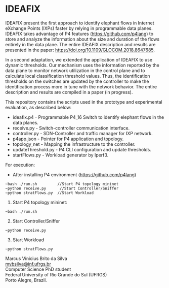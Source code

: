 # IDEAFIX

IDEAFIX present the first approach to identify elephant flows in Internet eXchange Points (IXPs) faster by relying in programmable data planes.
IDEAFIX takes advantage of P4 features (https://github.com/p4lang) to store and analyze the information about the size and duration of the flows entirely in the data plane.
The entire IDEAFIX description and results are presented in the paper: https://doi.org/10.1109/GLOCOM.2018.8647685.


In a second adaptation, we extended the application of IDEAFIX to use dynamic thresholds. Our mechanism uses the information reported by the data plane to monitor network utilization in the control plane and to calculate local classification threshold values. Thus, the identification thresholds on the switches are updated by the controller to make the identification process more in tune with the network behavior. The entire description and results are compiled in a paper (in progress).

This repository contains the scripts used in the prototype and experimental evaluation, as described below:<br/>
* ideafix.p4          - Programmable P4_16 Switch to identify elephant flows in the data planes. <br/>
* receive.py          - Switch-controller communication interface.<br/>
* controller.py       - SDN-Controller and traffic manager for IXP network.<br/>
* p4app.json          - Pointer for P4 application and topology.<br/>
* topology_net        - Mapping the infrastructure to the controller.<br/>
* updateThreshold.py  - P4 CLI configuration and update thresholds.<br/>
* startFlows.py       - Workload generator by Iperf3.<br/>


For execution:<br/>
- After installing P4 environment (https://github.com/p4lang)<br/>
```
~bash ./run.sh         //Start P4 topology mininet
~python receive.py      //Start Controller/Sniffer
~python stratFlows.py  //Start Workload
```

1. Start P4 topology mininet:
```
~bash ./run.sh
```

2. Start Controller/Sniffer
```
~python receive.py
```

3. Start Workload
```
~python stratFlows.py
```



Marcus Vinicius Brito da Silva<br/>
mvbsilva@inf.ufrgs.br<br/>
Computer Science PhD student<br/>
Federal University of Rio Grande do Sul (UFRGS)<br/>
Porto Alegre, Brazil.
